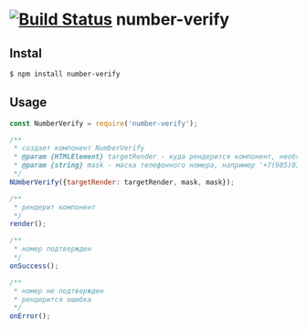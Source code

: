 [![Build Status](https://travis-ci.com/Liza-Shch/TaskMailRU.svg?branch=master)](https://travis-ci.com/Liza-Shch/TaskMailRU)
number-verify
=================
Instal
----------
```sh
$ npm install number-verify
```
Usage
-----------
```js
const NumberVerify = require('number-verify');

/**
 * создает компонент NumberVerify
 * @param {HTMLElement} targetRender - куда рендерится компонент, необязательный параметр
 * @param {string} mask - маска телефонного номера, например '+7(985)0II-**-*X'
 */
NUmberVerify({targetRender: targetRender, mask, mask});

/**
 * рендерит компонент
 */
render();

/**
 * номер подтвержден
 */
onSuccess();

/**
 * номер не подтвержден 
 * рендерится ошибка
 */
onError();
```

 


